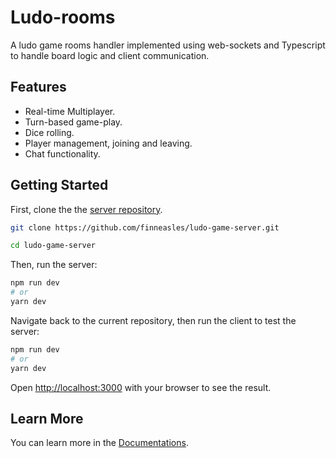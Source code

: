 # Ludo-rooms

A ludo game rooms handler implemented using web-sockets and Typescript to handle board logic and client communication.

## Features

- Real-time Multiplayer.
- Turn-based game-play.
- Dice rolling.
- Player management, joining and leaving.
- Chat functionality.

## Getting Started

First, clone the the [server repository](https://github.com/finneasles/ludo-rooms-server).

```bash
git clone https://github.com/finneasles/ludo-game-server.git
```

```bash
cd ludo-game-server
```

Then, run the server:

```bash
npm run dev
# or
yarn dev
```

Navigate back to the current repository, then run the client to test the server:

```bash
npm run dev
# or
yarn dev
```

Open [http://localhost:3000](http://localhost:3000) with your browser to see the result.

## Learn More

You can learn more in the [Documentations](https://f1n.dev/ludo-rooms/).
